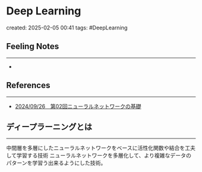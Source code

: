 
# Deep Learning

created: 2025-02-05 00:41
tags: #DeepLearning
## Feeling Notes
---
-  
## References
---
- [2024/09/26　第02回ニューラルネットワークの基礎](https://docs.google.com/presentation/d/1KUu3Fb8nF_2rgbBk1pa1Q3JBzamd7HvZxk0D8kAZO20/edit#slide=id.g10332ab0e68_0_52)
## ディープラーニングとは
---
中間層を多層にしたニューラルネットワークをベースに活性化関数や結合を工夫して学習する技術
ニューラルネットワークを多層化して、より複雑なデータのパターンを学習う出来るようにした技術。